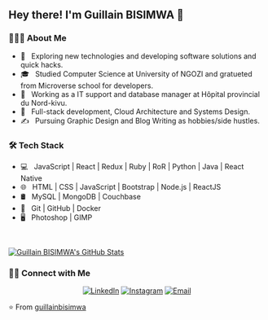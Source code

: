 
<h2> Hey there! I'm Guillain BISIMWA 👋</h2>

<h3> 👨🏻‍💻 About Me </h3>

- 🤔 &nbsp; Exploring new technologies and developing software solutions and quick hacks.
- 🎓 &nbsp; Studied Computer Science at University of NGOZI and gratueted from Microverse school for developers.
- 💼 &nbsp; Working as a IT support and database manager at Hôpital provincial du Nord-kivu.
- 🌱 &nbsp; Full-stack development, Cloud Architecture and Systems Design.
- ✍️ &nbsp; Pursuing Graphic Design and Blog Writing as hobbies/side hustles.

<h3>🛠 Tech Stack</h3>

- 💻 &nbsp;  JavaScript | React | Redux | Ruby | RoR | Python | Java | React Native 
- 🌐 &nbsp; HTML | CSS | JavaScript | Bootstrap | Node.js | ReactJS
- 🛢 &nbsp; MySQL | MongoDB | Couchbase
- 🔧 &nbsp; Git | GitHub | Docker
- 🖥 &nbsp; Photoshop | GIMP

<br/>

[![Guillain BISIMWA's GitHub Stats](https://github-readme-stats.vercel.app/api?username=guillainbisimwa&show_icons=true)](https://github.com/guillainbisimwa)

<h3> 🤝🏻 Connect with Me </h3>

<p align="center">
<a href="https://www.linkedin.com/in/guillain-bisimwa-8a8b7a7b/"><img alt="LinkedIn" src="https://img.shields.io/badge/LinkedIn-guillainbisimwa-blue?style=flat-square&logo=linkedin"></a>
<a href="https://www.instagram.com/guillainbisimwa/"><img alt="Instagram" src="https://img.shields.io/badge/Instagram-guillainbisimwa__-blue?style=flat-square&logo=instagram"></a>
<a href="mailto:guillainbisimwa@hotmail.fr"><img alt="Email" src="https://img.shields.io/badge/Email-guillainbisimwa@hotmail.fr-blue?style=flat-square&logo=Microsoft%20outlook"></a>
</p>

⭐️ From [guillainbisimwa](https://github.com/guillainbisimwa)
